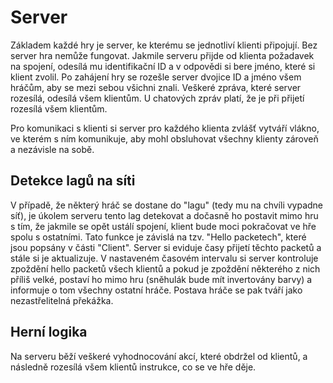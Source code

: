 # Server #

Základem každé hry je server, ke kterému se jednotliví klienti připojují. Bez server hra nemůže fungovat. Jakmile serveru přijde od klienta požadavek na spojení, odesílá mu identifikační ID a v odpovědi si bere jméno, které si klient zvolil. Po zahájení hry se rozešle server dvojice ID a jméno všem hráčům, aby se mezi sebou všichni znali. Veškeré zpráva, které server rozesílá, odesílá všem klientům. U chatových zpráv platí, že je při přijetí rozesílá všem klientům.

Pro komunikaci s klienti si server pro každého klienta zvlášť vytváří vlákno, ve kterém s ním komunikuje, aby mohl obsluhovat všechny klienty zároveň a nezávisle na sobě.

## Detekce lagů na síti ##

V případě, že některý hráč se dostane do "lagu" (tedy mu na chvíli vypadne síť), je úkolem serveru tento lag detekovat a dočasně ho postavit mimo hru s tím, že jakmile se opět ustálí spojení, klient bude moci pokračovat ve hře spolu s ostatními. Tato funkce je závislá na tzv. "Hello packetech", které jsou popsány v části "Client". Server si eviduje časy přijetí těchto packetů a stále si je aktualizuje. V nastaveném časovém intervalu si server kontroluje zpoždění hello packetů všech klientů a pokud je zpoždění některého z nich příliš velké, postaví ho mimo hru (sněhulák bude mít invertovány barvy) a informuje o tom všechny ostatní hráče. Postava hráče se pak tváří jako nezastřelitelná překážka.

## Herní logika ##

Na serveru běží veškeré vyhodnocování akcí, které obdržel od klientů, a následně rozesílá všem klientů instrukce, co se ve hře děje.